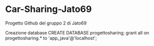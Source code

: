 # Car-Sharing-Jato69
Progetto Github del gruppo 2 di Jato69


Creazione database
CREATE DATABASE progettosharing;
grant all on progettosharing.* to 'app_java'@'localhost';

